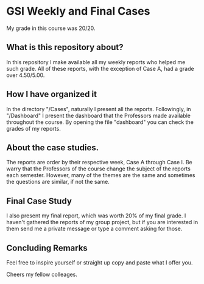 # GSI Weekly and Final Cases

My grade in this course was 20/20. 

## What is this repository about?
In this repository I make available all my weekly reports who helped me such grade.
All of these reports, with the exception of Case A, had a grade over 4.50/5.00.

## How I have organized it
In the directory "/Cases", naturally I present all the reports.
Followingly, in "/Dashboard" I present the dashboard that the Professors made available throughout the course. By opening the file "dashboard" you can check the grades of my reports. 

## About the case studies.
The reports are order by their respective week, Case A through Case I.
Be warry that the Professors of the course change the subject of the reports each semester.
However, many of the themes are the same and sometimes the questions are similar, if not the same.

## Final Case Study
I also present my final report, which was worth 20% of my final grade.
I haven't gathered the reports of my group project, but if you are interested in them send me a private message or type a comment asking for those.

## Concluding Remarks
Feel free to inspire yourself or straight up copy and paste what I offer you.

Cheers my fellow colleages.
